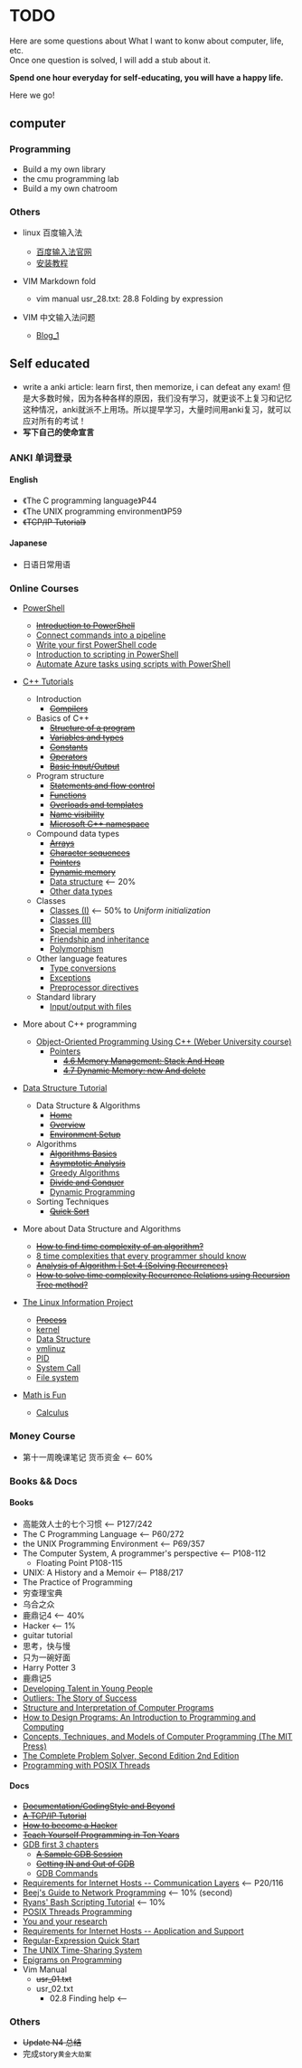 # TODO

Here are some questions about What I want to konw about computer, life, etc.  
Once one question is solved, I will add a stub about it.  

**Spend one hour everyday for self-educating, you will have a happy life.**

Here we go!  

## computer

### Programming
- Build a my own library
- the cmu programming lab
- Build a my own chatroom

### Others
- linux 百度输入法
    - [百度输入法官网](https://srf.baidu.com/site/guanwang_linux/index.html)
    - [安装教程](https://blog.csdn.net/weixin_43359312/article/details/115200846)
- VIM Markdown fold
    - vim manual usr_28.txt: 28.8 Folding by expression

- VIM 中文输入法问题
    - [Blog_1](https://www.littlezhang.com/2021/03/%E5%9C%A8-vim-%E9%87%8C%E6%9B%B4%E5%A5%BD%E5%9C%B0%E4%BD%BF%E7%94%A8%E4%B8%AD%E6%96%87%E8%BE%93%E5%85%A5%E6%B3%95/)


## Self educated
- write a anki article: learn first, then memorize, i can defeat any exam! 但是大多数时候，因为各种各样的原因，我们没有学习，就更谈不上复习和记忆
这种情况，anki就派不上用场。所以提早学习，大量时间用anki复习，就可以应对所有的考试！
- **写下自己的使命宣言**

### ANKI 单词登录
#### English
- 《The C programming language》P44
- 《The UNIX programming environment》P59
- ~~《TCP/IP Tutorial》~~

#### Japanese
- 日语日常用语

### Online Courses
- [PowerShell](https://docs.microsoft.com/en-us/learn/paths/powershell/)
    - ~~[Introduction to PowerShell](https://docs.microsoft.com/en-us/learn/modules/introduction-to-powershell/)~~
    - [Connect commands into a pipeline](https://docs.microsoft.com/en-us/learn/modules/connect-commands/)
    - [Write your first PowerShell code](https://docs.microsoft.com/en-us/learn/modules/powershell-write-first/)
    - [Introduction to scripting in PowerShell](https://docs.microsoft.com/en-us/learn/modules/script-with-powershell/)
    - [Automate Azure tasks using scripts with PowerShell](https://docs.microsoft.com/en-us/learn/modules/automate-azure-tasks-with-powershell/)

- [C++ Tutorials](https://www.cplusplus.com/doc/tutorial/)
    - Introduction
        - ~~[Compilers](https://www.cplusplus.com/doc/tutorial/introduction/)~~
    - Basics of C++
        - ~~[Structure of a program](https://www.cplusplus.com/doc/tutorial/program_structure/)~~
        - ~~[Variables and types](https://www.cplusplus.com/doc/tutorial/variables/)~~
        - ~~[Constants](https://www.cplusplus.com/doc/tutorial/constants/)~~
        - ~~[Operators](https://www.cplusplus.com/doc/tutorial/operators/)~~
        - ~~[Basic Input/Output](https://www.cplusplus.com/doc/tutorial/basic_io/)~~
    - Program structure
        - ~~[Statements and flow control](https://www.cplusplus.com/doc/tutorial/control/)~~
        - ~~[Functions](https://www.cplusplus.com/doc/tutorial/functions/)~~
        - ~~[Overloads and templates](https://www.cplusplus.com/doc/tutorial/functions2/)~~
        - ~~[Name visibility](https://www.cplusplus.com/doc/tutorial/namespaces/)~~
        - ~~[Microsoft C++ namespace](https://docs.microsoft.com/en-us/cpp/cpp/namespaces-cpp?view=msvc-160#:~:text=Namespaces%20%28C%2B%2B%29%201%20using%20directives.%20...%202%20Declaring,anonymous%20or%20unnamed%20namespaces.%20...%209%20See%20also)~~
    - Compound data types
        - ~~[Arrays](https://www.cplusplus.com/doc/tutorial/arrays/)~~
        - ~~[Character sequences](https://www.cplusplus.com/doc/tutorial/ntcs/)~~
        - ~~[Pointers](https://www.cplusplus.com/doc/tutorial/pointers/)~~
        - ~~[Dynamic memory](https://www.cplusplus.com/doc/tutorial/dynamic/)~~
        - [Data structure](https://www.cplusplus.com/doc/tutorial/structures/)  <-- 20%
        - [Other data types](https://www.cplusplus.com/doc/tutorial/other_data_types/)
    - Classes
        - [Classes (I)](https://www.cplusplus.com/doc/tutorial/classes/)   <-- 50%  to *Uniform initialization*
        - [Classes (II)](https://www.cplusplus.com/doc/tutorial/templates/)
        - [Special members](https://www.cplusplus.com/doc/tutorial/classes2/)
        - [Friendship and inheritance](https://www.cplusplus.com/doc/tutorial/inheritance/)
        - [Polymorphism](https://www.cplusplus.com/doc/tutorial/polymorphism/)
    - Other language features
        - [Type conversions](https://www.cplusplus.com/doc/tutorial/typecasting/)
        - [Exceptions](https://www.cplusplus.com/doc/tutorial/exceptions/)
        - [Preprocessor directives](https://www.cplusplus.com/doc/tutorial/preprocessor/)
    - Standard library
        - [Input/output with files](https://www.cplusplus.com/doc/tutorial/files/)


- More about C++ programming 
    - [Object-Oriented Programming Using C++ (Weber University course)](https://icarus.cs.weber.edu/~dab/cs1410/textbook/index.html)
        - [Pointers](https://icarus.cs.weber.edu/~dab/cs1410/textbook/pointers.html)
            - ~~[4.6 Memory Management: Stack And Heap](https://icarus.cs.weber.edu/~dab/cs1410/textbook/4.Pointers/memory.html)~~
            - ~~[4.7 Dynamic Memory: new And delete](https://icarus.cs.weber.edu/~dab/cs1410/textbook/4.Pointers/dynamic.html)~~


- [Data Structure Tutorial](https://www.tutorialspoint.com/data_structures_algorithms/index.htm)
    - Data Structure & Algorithms
        - ~~[Home](https://www.tutorialspoint.com/data_structures_algorithms/index.htm)~~
        - ~~[Overview](https://www.tutorialspoint.com/data_structures_algorithms/data_structure_overview.htm)~~
        - ~~[Environment Setup](https://www.tutorialspoint.com/data_structures_algorithms/data_structure_environment.htm)~~
    - Algorithms
        - ~~[Algorithms Basics](https://www.tutorialspoint.com/data_structures_algorithms/algorithms_basics.htm)~~
        - ~~[Asymptotic Analysis](https://www.tutorialspoint.com/data_structures_algorithms/asymptotic_analysis.htm)~~
        - [Greedy Algorithms](https://www.tutorialspoint.com/data_structures_algorithms/greedy_algorithms.htm)
        - ~~[Divide and Conquer](https://www.tutorialspoint.com/data_structures_algorithms/divide_and_conquer.htm)~~
        - [Dynamic Programming](https://www.tutorialspoint.com/data_structures_algorithms/dynamic_programming.htm)
    - Sorting Techniques
        - ~~[Quick Sort](https://www.tutorialspoint.com/data_structures_algorithms/quick_sort_algorithm.htm)~~


- More about Data Structure and Algorithms
    - ~~[How to find time complexity of an algorithm?](https://adrianmejia.com/how-to-find-time-complexity-of-an-algorithm-code-big-o-notation/)~~
    - [8 time complexities that every programmer should know](https://adrianmejia.com/most-popular-algorithms-time-complexity-every-programmer-should-know-free-online-tutorial-course/)
    - ~~[Analysis of Algorithm | Set 4 (Solving Recurrences)](https://www.geeksforgeeks.org/analysis-algorithm-set-4-master-method-solving-recurrences/)~~
    - ~~[How to solve time complexity Recurrence Relations using Recursion Tree method?](https://www.geeksforgeeks.org/how-to-solve-time-complexity-recurrence-relations-using-recursion-tree-method/#:~:text=Steps%20to%20solve%20recurrence%20relation%20using%20recursion%20tree,all%20the%20levels%20in%20the%20recursive%20tree.%20)~~
 

- [The Linux Information Project](http://www.linfo.org/index.html)
    - ~~[Process](http://www.linfo.org/process.html)~~
    - [kernel](http://www.linfo.org/kernel.html)
    - [Data Structure](http://www.linfo.org/data_structure.html)
    - [vmlinuz ](http://www.linfo.org/vmlinuz.html)
    - [PID](http://www.linfo.org/pid.html)
    - [System Call](http://www.linfo.org/system_call.html)
    - [File system](http://www.linfo.org/filesystem.html)


- [Math is Fun](https://www.mathsisfun.com/index.htm)
    - [Calculus](https://www.mathsisfun.com/calculus/index.html)


### Money Course
- 第十一周晚课笔记 货币资金  <-- 60%

### Books && Docs

#### Books
- 高能效人士的七个习惯 <-- P127/242
- The C Programming Language <-- P60/272
- the UNIX Programming Environment  <-- P69/357
- The Computer System, A programmer's perspective  <-- P108-112
    - Floating Point P108-115
- UNIX: A History and a Memoir  <-- P188/217
- The Practice of Programming
- 穷查理宝典
- 乌合之众
- 鹿鼎记4 <-- 40%
- Hacker <-- 1%
- guitar tutorial
- 思考，快与慢
- 只为一碗好面
- Harry Potter 3
- 鹿鼎记5
- [Developing Talent in Young People](https://www.amazon.com/exec/obidos/ASIN/034531509X/)
- [Outliers: The Story of Success](https://www.amazon.com/Outliers-Story-Success-Malcolm-Gladwell/dp/0316017922)
- [Structure and Interpretation of Computer Programs](http://groups.csail.mit.edu/mac/classes/6.001/abelson-sussman-lectures/)
- [How to Design Programs: An Introduction to Programming and Computing](https://www.amazon.com/gp/product/0262062186)
- [Concepts, Techniques, and Models of Computer Programming (The MIT Press) ](https://www.amazon.com/gp/product/0262220695)
- [The Complete Problem Solver, Second Edition 2nd Edition](https://www.amazon.com/exec/obidos/ASIN/0805803092)
- [Programming with POSIX Threads](https://www.amazon.com/Programming-Threads-Addison-Wesley-Professional-Computing-ebook/dp/B006QTHCJ6)

#### Docs
- ~~[Documentation/CodingStyle and Beyond](http://www.kroah.com/linux/talks/ols_2002_kernel_codingstyle_paper/codingstyle.ps)~~
- ~~[A TCP/IP Tutorial](https://tools.ietf.org/html/rfc1180#:~:text=%20%20%201%20IntroductionThis%20tutorial%20contains%20only,Ethernet%20frame%20contains%20the%20destination%20address,...%20More)~~
- ~~[How to become a Hacker](http://www.catb.org/~esr/faqs/hacker-howto.html)~~
- ~~[Teach Yourself Programming in Ten Years](http://norvig.com/21-days.html)~~
- [GDB first 3 chapters](https://sourceware.org/gdb/current/onlinedocs/gdb/)
    - ~~[A Sample GDB Session](https://sourceware.org/gdb/current/onlinedocs/gdb/Sample-Session.html#Sample-Session)~~
    - ~~[Getting IN and Out of GDB](https://sourceware.org/gdb/current/onlinedocs/gdb/Invocation.html#Invocation)~~
    - [GDB Commands](https://sourceware.org/gdb/current/onlinedocs/gdb/Commands.html#Commands)
- [Requirements for Internet Hosts -- Communication Layers](https://tools.ietf.org/html/rfc1122)  <-- P20/116
- [Beej's Guide to Network Programming](http://www.beej.us/guide/bgnet/html/) <-- 10% (second)
- [Ryans' Bash Scripting Tutorial](https://ryanstutorials.net/bash-scripting-tutorial/) <-- 10%
- [POSIX Threads Programming](https://hpc-tutorials.llnl.gov/posix/)
- [You and your research](http://paulgraham.com/hamming.html)
- [Requirements for Internet Hosts -- Application and Support](https://tools.ietf.org/html/rfc1123)
- [Regular-Expression Quick Start](http://www.regular-expressions.info/quickstart.html)
- [The UNIX Time-Sharing System](http://www.scs.stanford.edu/nyu/04fa/sched/readings/unix.pdf)
- [Epigrams on Programming](http://pu.inf.uni-tuebingen.de/users/klaeren/epigrams.html)
- Vim Manual
    - ~~usr_01.txt~~
    - usr_02.txt
        - 02.8  Finding help  <-- 


### Others
- ~~Update N4 总结~~
- 完成story`黄金大劫案`
